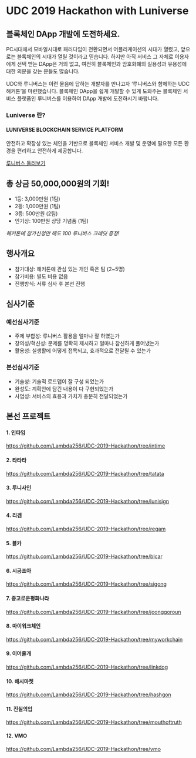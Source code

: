 # UDC 2019 Hackathon with Luniverse

## 블록체인 DApp 개발에 도전하세요.

PC시대에서 모바일시대로 패러다임이 전환되면서 어플리케이션의 시대가 열렸고,
앞으로는 블록체인의 시대가 열릴 것이라고 믿습니다.
하지만 아직 서비스 그 자체로 이용자에게 선택 받는 DApp은 거의 없고,
여전히 블록체인과 암호화폐의 실용성과 유용성에 대한 의문을 갖는 분들도 많습니다.

UDC와 루니버스는 이런 물음에 답하는 개발자를 만나고자 ‘루니버스와 함께하는 UDC 해커톤’을 마련했습니다.
블록체인 DApp을 쉽게 개발할 수 있게 도와주는 블록체인 서비스 플랫폼인
루니버스를 이용하여 DApp 개발에 도전하시기 바랍니다.

### Luniverse 란?
#### LUNIVERSE BLOCKCHAIN SERVICE PLATFORM

안전하고 확장성 있는 체인을 기반으로 블록체인 서비스 개발 및 운영에 필요한 모든 환경을 편리하고 안전하게 제공합니다.

[루니버스 둘러보기](https://www.luniverse.io)

## 총 상금 50,000,000원의 기회!

- 1등: 3,000만원 (1팀)
- 2등: 1,000만원 (1팀)
- 3등: 500만원 (2팀)
- 인기상: 100만원 상당 기념품 (1팀)

*해커톤에 참가신청만 해도 100 루니버스 크레딧 증정!*

## 행사개요

- 참가대상: 해커톤에 관심 있는 개인 혹은 팀 (2~5명)
- 참가비용: 별도 비용 없음
- 진행방식: 서류 심사 후 본선 진행

## 심사기준

### 예선심사기준

- 주제 부합성: 루니버스 활용을 얼마나 잘 하였는가	
- 창의성/혁신성: 문제를 명확히 제시하고 얼마나 참신하게 풀어냈는가	
- 활용성: 실생활에 어떻게 접목되고, 효과적으로 전달될 수 있는가

### 본선심사기준

- 기술성: 기술적 로드맵이 잘 구성 되었는가	
- 완성도: 계획안에 담긴 내용이 다 구현되었는가	
- 사업성: 서비스의 효용과 가치가 충분히 전달되었는가


## 본선 프로젝트

#### 1. 인타임
https://github.com/Lambda256/UDC-2019-Hackathon/tree/intime

#### 2. 타타타
https://github.com/Lambda256/UDC-2019-Hackathon/tree/tatata

#### 3. 루니사인
https://github.com/Lambda256/UDC-2019-Hackathon/tree/lunisign

#### 4. 리겜 
https://github.com/Lambda256/UDC-2019-Hackathon/tree/regam

#### 5. 블카
https://github.com/Lambda256/UDC-2019-Hackathon/tree/blcar

#### 6. 시공조아
https://github.com/Lambda256/UDC-2019-Hackathon/tree/sigong

#### 7. 중고로운평화나라
https://github.com/Lambda256/UDC-2019-Hackathon/tree/joonggoroun

#### 8. 마이워크체인
https://github.com/Lambda256/UDC-2019-Hackathon/tree/myworkchain

#### 9. 이어줄개
https://github.com/Lambda256/UDC-2019-Hackathon/tree/linkdog

#### 10. 해시마켓
https://github.com/Lambda256/UDC-2019-Hackathon/tree/hashgon

#### 11. 진실의입
https://github.com/Lambda256/UDC-2019-Hackathon/tree/mouthoftruth

#### 12. VMO
https://github.com/Lambda256/UDC-2019-Hackathon/tree/vmo
